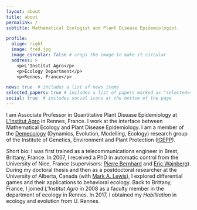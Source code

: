 ```yaml
---
layout: about
title: about
permalink: /
subtitle: Mathematical Ecologist and Plant Disease Epidemiologist. 

profile:
  align: right
  image: fred.jpg
  image_circular: false # crops the image to make it circular
  address: >
    <p>L'Institut Agro</p> 
    <p>Ecology Department</p>
    <p>Rennes, France</p>

news: true  # includes a list of news items
selected_papers: true # includes a list of papers marked as "selected={true}"
social: true  # includes social icons at the bottom of the page
---
```


I am Associate Professor in Quantitative Plant Disease Epidemiology at [L'Institut Agro](https://www.institut-agro.fr/fr) in Rennes, France. I work at the interface between Mathematical Ecology and Plant Disease Epidemiology. I am a member of the [Demecology](https://www6.rennes.inrae.fr/igepp_eng/Research-teams/Demecology) (Dynamics, Evolution, Modelling, Ecology) research group of the Institute of Genetics, Environment and Plant Protection ([IGEPP](https://www6.rennes.inrae.fr/igepp_eng/)).

Short bio: I was first trained as a telecommunications engineer in Brest, Brittany, France. In 2007, I received a PhD in automatic control from the University of Nice, France (supervisors: [Pierre Bernhard](http://www-sop.inria.fr/members/Pierre.Bernhard/index_en.shtml) and [Eric Wajnberg](http://www2.sophia.inra.fr/perso/wajnberg/index.htm)). During my doctoral thesis and then as a postdoctoral researcher at the University of Alberta, Canada (with [Mark A. Lewis](http://grad.biology.ualberta.ca/mlewis/mark-lewis-2/)), I explored differential games and their applications to behavioral ecology. Back to Brittany, France, I joined *L'Institut Agro* in 2008 as a faculty member in the department of ecology in Rennes. In 2017, I obtained my *Habilitation* in ecology and evolution from U. Rennes.
